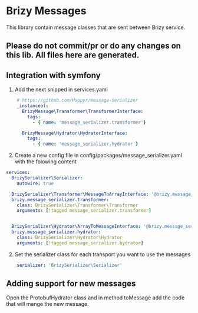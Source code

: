 # Brizy Messages

This library contain message classes that are sent between Brizy service.

## Please do not commit/pr or do any changes on this lib. All files here are generated.

## Integration with symfony

1. Add the next snipped in services.yaml

```yaml
    # https://github.com/Happyr/message-serializer
    _instanceof:
      BrizyMessage\Transformer\TransformerInterface:
        tags:
          - { name: 'message_serializer.transformer'}

      BrizyMessage\Hydrator\HydratorInterface:
        tags:
          - { name: 'message_serializer.hydrator'}
```

2. Create a new config file in config/packages/message_serializer.yaml with the folowing content
```yaml
services:
  BrizySerializer\Serializer:
    autowire: true

  BrizySerializer\Transformer\MessageToArrayInterface: '@brizy.message_serializer.transformer'
  brizy.message_serializer.transformer:
    class: BrizySerializer\Transformer\Transformer
    arguments: [!tagged message_serializer.transformer]


  BrizySerializer\Hydrator\ArrayToMessageInterface: '@brizy.message_serializer.hydrator'
  brizy.message_serializer.hydrator:
    class: BrizySerializer\Hydrator\Hydrator
    arguments: [!tagged message_serializer.hydrator]
```

2. Set the serializer class for each transport you want to use the messages

```yaml 
    serializer: 'BrizySerializer\Serializer'
```


## Adding support for new messages
Open the ProtobufHydrator class and in method toMessage add the code that will mange the new message.